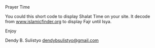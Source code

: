 Prayer Time 

You could this short code to display Shalat Time on your site.
It decode from www.islamicfinder.org to display Fajr until Isya.

Enjoy

Dendy B. Sulistyo
dendybsulistyo@gmail.com 